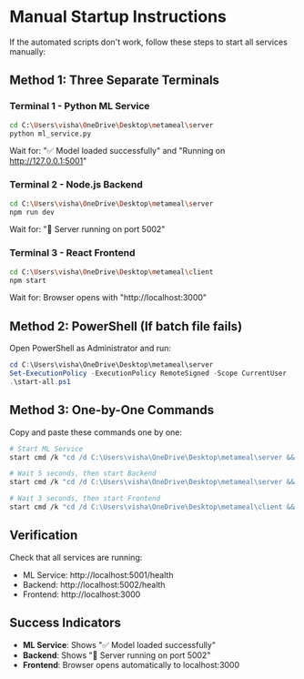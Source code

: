 # Manual Startup Instructions

If the automated scripts don't work, follow these steps to start all services manually:

## Method 1: Three Separate Terminals

### Terminal 1 - Python ML Service
```bash
cd C:\Users\visha\OneDrive\Desktop\metameal\server
python ml_service.py
```
Wait for: "✅ Model loaded successfully" and "Running on http://127.0.0.1:5001"

### Terminal 2 - Node.js Backend
```bash
cd C:\Users\visha\OneDrive\Desktop\metameal\server
npm run dev
```
Wait for: "🚀 Server running on port 5002"

### Terminal 3 - React Frontend
```bash
cd C:\Users\visha\OneDrive\Desktop\metameal\client
npm start
```
Wait for: Browser opens with "http://localhost:3000"

## Method 2: PowerShell (If batch file fails)

Open PowerShell as Administrator and run:
```powershell
cd C:\Users\visha\OneDrive\Desktop\metameal\server
Set-ExecutionPolicy -ExecutionPolicy RemoteSigned -Scope CurrentUser
.\start-all.ps1
```

## Method 3: One-by-One Commands

Copy and paste these commands one by one:

```bash
# Start ML Service
start cmd /k "cd /d C:\Users\visha\OneDrive\Desktop\metameal\server && python ml_service.py"

# Wait 5 seconds, then start Backend
start cmd /k "cd /d C:\Users\visha\OneDrive\Desktop\metameal\server && npm run dev"

# Wait 3 seconds, then start Frontend
start cmd /k "cd /d C:\Users\visha\OneDrive\Desktop\metameal\client && npm start"
```

## Verification

Check that all services are running:
- ML Service: http://localhost:5001/health
- Backend: http://localhost:5002/health
- Frontend: http://localhost:3000

## Success Indicators

- **ML Service**: Shows "✅ Model loaded successfully"
- **Backend**: Shows "🚀 Server running on port 5002"
- **Frontend**: Browser opens automatically to localhost:3000

